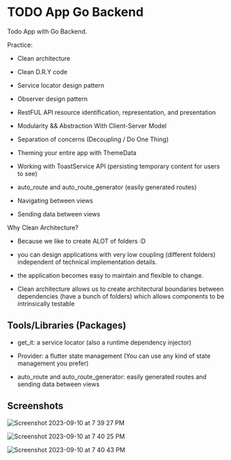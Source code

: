 # TODO App Go Backend

Todo App with Go Backend.

Practice:

- Clean architecture

- Clean D.R.Y code

- Service locator design pattern

- Observer design pattern

- RestFUL API resource identification, representation, and presentation

- Modularity && Abstraction With Client-Server Model

- Separation of concerns (Decoupling / Do One Thing)

- Theming your entire app with ThemeData

- Working with ToastService API (persisting temporary content for users to see)

- auto_route and auto_route_generator (easily generated routes)

- Navigating between views

- Sending data between views

Why Clean Architecture?

- Because we like to create ALOT of folders :D

- you can design applications with very low coupling (different folders) independent of technical implementation details.

- the application becomes easy to maintain and flexible to change.

- Clean architecture allows us to create architectural boundaries between dependencies (have a bunch of folders) which allows components to be intrinsically testable

## Tools/Libraries (Packages)

- get_it: a service locator (also a runtime dependency injector)

- Provider: a flutter state management (You can use any kind of state management you prefer)

- auto_route and auto_route_generator: easily generated routes and sending data between views

## Screenshots

![Screenshot 2023-09-10 at 7 39 27 PM](https://github.com/kwe92/Todo-App-Flutter-Go/assets/47009536/0656f375-6e19-4838-a2d8-d399ca3d7894)

![Screenshot 2023-09-10 at 7 40 25 PM](https://github.com/kwe92/Todo-App-Flutter-Go/assets/47009536/fdb14418-a87b-4e2b-832a-c67c63f7b564)

![Screenshot 2023-09-10 at 7 40 43 PM](https://github.com/kwe92/Todo-App-Flutter-Go/assets/47009536/a26f6ff6-e63c-4232-8e7d-76f86f8c220f)
